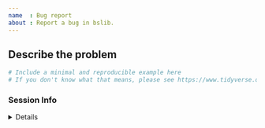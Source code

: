```yaml
---
name  : Bug report
about : Report a bug in bslib.
---
```


<!--
Before you file an issue, please upgrade to the latest version of bslib and confirm that the problem persists.

remotes::install_github("rstudio/bslib")
-->


## Describe the problem

<!--
Include a short description of the current problem and how it should be different
-->

```r
# Include a minimal and reproducible example here
# If you don't know what that means, please see https://www.tidyverse.org/help
```


### Session Info

<details>
<pre><code>
Place your devtools::session_info() here
</code></pre>
</details>
